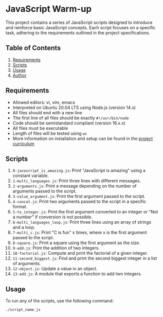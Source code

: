 # JavaScript Warm-up

This project contains a series of JavaScript scripts designed to introduce and reinforce basic JavaScript concepts. Each script focuses on a specific task, adhering to the requirements outlined in the project specifications.

## Table of Contents

1. [Requirements](#requirements)
2. [Scripts](#scripts)
3. [Usage](#usage)
4. [Author](#author)

## Requirements

- Allowed editors: vi, vim, emacs
- Interpreted on Ubuntu 20.04 LTS using Node.js (version 14.x)
- All files should end with a new line
- The first line of all files should be exactly `#!/usr/bin/node`
- Code should be semistandard compliant (version 16.x.x)
- All files must be executable
- Length of files will be tested using `wc`
- More information on installation and setup can be found in the [project curriculum](#curriculum)

## Scripts

1. `0-javascript_is_amazing.js`: Print "JavaScript is amazing" using a constant variable.
2. `1-multi_languages.js`: Print three lines with different messages.
3. `2-arguments.js`: Print a message depending on the number of arguments passed to the script.
4. `3-value_argument.js`: Print the first argument passed to the script.
5. `4-concat.js`: Print two arguments passed to the script in a specific format.
6. `5-to_integer.js`: Print the first argument converted to an integer or "Not a number" if conversion is not possible.
7. `6-multi_languages_loop.js`: Print three lines using an array of strings and a loop.
8. `7-multi_c.js`: Print "C is fun" x times, where x is the first argument passed to the script.
9. `8-square.js`: Print a square using the first argument as the size.
10. `9-add.js`: Print the addition of two integers.
11. `10-factorial.js`: Compute and print the factorial of a given integer.
12. `11-second_biggest.js`: Find and print the second biggest integer in a list of arguments.
13. `12-object.js`: Update a value in an object.
14. `13-add.js`: A module that exports a function to add two integers.

## Usage

To run any of the scripts, use the following command:

```bash
./script_name.js

